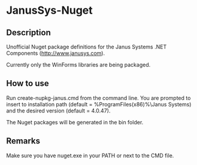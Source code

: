 # JanusSys-Nuget

## Description
Unofficial Nuget package definitions for the Janus Systems .NET Components (http://www.janusys.com).

Currently only the WinForms libraries are being packaged.

## How to use
Run create-nupkg-janus.cmd from the command line. You are prompted to insert to installation path (default = %ProgramFiles(x86)%\Janus Systems) and the desired version (default = 4.0.47).

The Nuget packages will be generated in the bin folder.

## Remarks
Make sure you have nuget.exe in your PATH or next to the CMD file.
